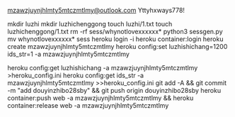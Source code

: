 mzawzjuynjhlmty5mtczmtlmy@outlook.com
Yttyhxways778!

mkdir luzhi
mkdir luzhichenggong
touch luzhi/1.txt
touch luzhichenggong/1.txt
rm -rf sess/whynotlovexxxxxx*
python3 sessgen.py
mv whynotlovexxxxxx* sess
heroku login -i
heroku container:login
heroku create mzawzjuynjhlmty5mtczmtlmy
heroku config:set luzhishichang=1200 ids_str=1 -a mzawzjuynjhlmty5mtczmtlmy

heroku config:get luzhishichang -a mzawzjuynjhlmty5mtczmtlmy >heroku_config.ini
heroku config:get ids_str -a mzawzjuynjhlmty5mtczmtlmy >>heroku_config.ini
git add -A && git commit -m "add douyinzhibo28sby" && git push origin douyinzhibo28sby
heroku container:push web -a mzawzjuynjhlmty5mtczmtlmy && heroku container:release web -a mzawzjuynjhlmty5mtczmtlmy